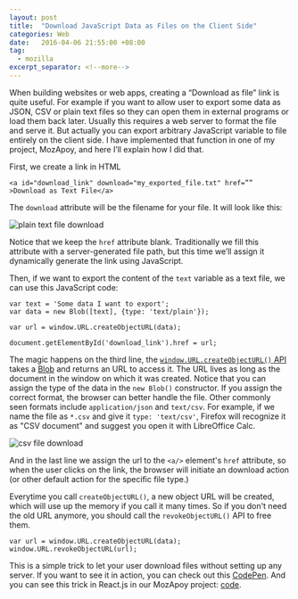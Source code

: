 ```yaml
---
layout: post
title:  "Download JavaScript Data as Files on the Client Side"
categories: Web
date:   2016-04-06 21:55:00 +08:00
tag: 
  - mozilla
excerpt_separator: <!--more-->
---
```


When building websites or web apps, creating a “Download as file” link is quite useful. For example if you want to allow user to export some data as JSON, CSV or plain text files so they can open them in external programs or load them back later. Usually this requires a web server to format the file and serve it. But actually you can export arbitrary JavaScript variable to file entirely on the client side. I have implemented that function in one of my project, MozApoy, and here I’ll explain how I did that.


First, we create a link in HTML

```
<a id="download_link" download="my_exported_file.txt" href=”” >Download as Text File</a>
```

The `download` attribute will be the filename for your file. It will look like this:

![plain text file download]({{site_url}}/blog_assets/js_download_as_file/plain.png)

Notice that we keep the `href` attribute blank. Traditionally we fill this attribute with a server-generated file path, but this time we’ll assign it dynamically generate the link using JavaScript.


Then, if we want to export the content of the `text` variable as a text file, we can use this JavaScript code:

```
var text = 'Some data I want to export';
var data = new Blob([text], {type: 'text/plain'});

var url = window.URL.createObjectURL(data);

document.getElementById('download_link').href = url;
```

The magic happens on the third line, the [`window.URL.createObjectURL()` API](https://developer.mozilla.org/en-US/docs/Web/API/URL/createObjectURL) takes a [Blob](https://developer.mozilla.org/en-US/docs/Web/API/Blob) and returns an URL to access it. The URL lives as long as the document in the window on which it was created. Notice that you can assign the type of the data in the `new Blob()` constructor. If you assign the correct format, the browser can better handle the file. Other commonly seen formats include `application/json` and `text/csv`. For example, if we name the file as `*.csv` and give it `type: 'text/csv'`, Firefox will recognize it as "CSV document" and suggest you open it with LibreOffice Calc.

![csv file download]({{site_url}}/blog_assets/js_download_as_file/csv.png)

And in the last line we assign the url to the `<a/>` element's `href` attribute, so when the user clicks on the link, the browser will initiate an download action (or other default action for the specific file type.)

Everytime you call `createObjectURL()`, a new object URL will be created, which will use up the memory if you call it many times. So if you don't need the old URL anymore, you should call the `revokeObjectURL()` API to free them.

```
var url = window.URL.createObjectURL(data);
window.URL.revokeObjectURL(url);
```

This is a simple trick to let your user download files without setting up any server. If you want to see it in action, you can check out this [CodePen](http://codepen.io/anon/pen/qZQBmN?editors=1010). And you can see this trick in React.js in our MozApoy project: [code](https://github.com/Mozilla-TWQA/apoy/blob/master/apoy/static/js/result.js#L276https://github.com/Mozilla-TWQA/apoy/blob/master/apoy/static/js/result.js#L276).
